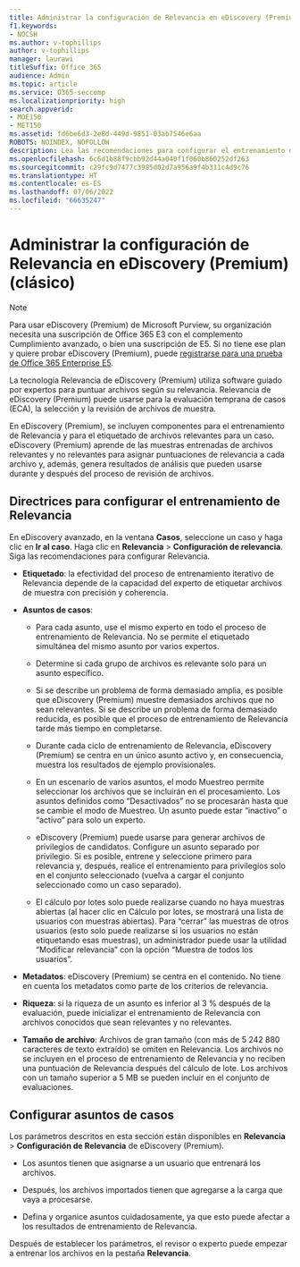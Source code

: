 ```yaml
---
title: Administrar la configuración de Relevancia en eDiscovery (Premium)
f1.keywords:
- NOCSH
ms.author: v-tophillips
author: v-tophillips
manager: laurawi
titleSuffix: Office 365
audience: Admin
ms.topic: article
ms.service: O365-seccomp
ms.localizationpriority: high
search.appverid:
- MOE150
- MET150
ms.assetid: fd6be6d3-2e8d-449d-9851-03ab7546e6aa
ROBOTS: NOINDEX, NOFOLLOW
description: Lea las recomendaciones para configurar el entrenamiento de Relevancia en eDiscovery (Premium) con el fin de puntuar archivos según su relevancia y generar resultados de análisis.
ms.openlocfilehash: 6c6d1b88f9cbb92d44a040f1f060b860252df263
ms.sourcegitcommit: c29fc9d7477c3985d02d7a956a9f4b311c4d9c76
ms.translationtype: HT
ms.contentlocale: es-ES
ms.lasthandoff: 07/06/2022
ms.locfileid: "66635247"
---
```

# <a name="manage-relevance-setup-in-ediscovery-premium-classic"></a>Administrar la configuración de Relevancia en eDiscovery (Premium) (clásico)

> [!NOTE]
> Para usar eDiscovery (Premium) de Microsoft Purview, su organización necesita una suscripción de Office 365 E3 con el complemento Cumplimiento avanzado, o bien una suscripción de E5. Si no tiene ese plan y quiere probar eDiscovery (Premium), puede [registrarse para una prueba de Office 365 Enterprise E5](https://go.microsoft.com/fwlink/p/?LinkID=698279). 
  
 La tecnología Relevancia de eDiscovery (Premium) utiliza software guiado por expertos para puntuar archivos según su relevancia. Relevancia de eDiscovery (Premium) puede usarse para la evaluación temprana de casos (ECA), la selección y la revisión de archivos de muestra. 
  
 En eDiscovery (Premium), se incluyen componentes para el entrenamiento de Relevancia y para el etiquetado de archivos relevantes para un caso. eDiscovery (Premium) aprende de las muestras entrenadas de archivos relevantes y no relevantes para asignar puntuaciones de relevancia a cada archivo y, además, genera resultados de análisis que pueden usarse durante y después del proceso de revisión de archivos. 
  
## <a name="guidelines-for-setting-up-relevance-training"></a>Directrices para configurar el entrenamiento de Relevancia

 En eDiscovery avanzado, en la ventana **Casos**, seleccione un caso y haga clic en **Ir al caso**. Haga clic en **Relevancia** \> **Configuración de relevancia**. Siga las recomendaciones para configurar Relevancia. 
  
- **Etiquetado**: la efectividad del proceso de entrenamiento iterativo de Relevancia depende de la capacidad del experto de etiquetar archivos de muestra con precisión y coherencia.

- **Asuntos de casos**:
  
  - Para cada asunto, use el mismo experto en todo el proceso de entrenamiento de Relevancia. No se permite el etiquetado simultánea del mismo asunto por varios expertos.
  
  - Determine si cada grupo de archivos es relevante solo para un asunto específico.

  - Si se describe un problema de forma demasiado amplia, es posible que eDiscovery (Premium) muestre demasiados archivos que no sean relevantes. Si se describe un problema de forma demasiado reducida, es posible que el proceso de entrenamiento de Relevancia tarde más tiempo en completarse. 

  - Durante cada ciclo de entrenamiento de Relevancia, eDiscovery (Premium) se centra en un único asunto activo y, en consecuencia, muestra los resultados de ejemplo provisionales.

  - En un escenario de varios asuntos, el modo Muestreo permite seleccionar los archivos que se incluirán en el procesamiento. Los asuntos definidos como “Desactivados” no se procesarán hasta que se cambie el modo de Muestreo. Un asunto puede estar “inactivo” o “activo” para solo un experto.

  - eDiscovery (Premium) puede usarse para generar archivos de privilegios de candidatos. Configure un asunto separado por privilegio. Si es posible, entrene y seleccione primero para relevancia y, después, realice el entrenamiento para privilegios solo en el conjunto seleccionado (vuelva a cargar el conjunto seleccionado como un caso separado). 

  - El cálculo por lotes solo puede realizarse cuando no haya muestras abiertas (al hacer clic en Cálculo por lotes, se mostrará una lista de usuarios con muestras abiertas). Para “cerrar” las muestras de otros usuarios (esto solo puede realizarse si los usuarios no están etiquetando esas muestras), un administrador puede usar la utilidad “Modificar relevancia” con la opción “Muestra de todos los usuarios”.

- **Metadatos**: eDiscovery (Premium) se centra en el contenido. No tiene en cuenta los metadatos como parte de los criterios de relevancia.

- **Riqueza**: si la riqueza de un asunto es inferior al 3 % después de la evaluación, puede inicializar el entrenamiento de Relevancia con archivos conocidos que sean relevantes y no relevantes.

- **Tamaño de archivo**: Archivos de gran tamaño (con más de 5 242 880 caracteres de texto extraído) se omiten en Relevancia. Los archivos no se incluyen en el proceso de entrenamiento de Relevancia y no reciben una puntuación de Relevancia después del cálculo de lote. Los archivos con un tamaño superior a 5 MB se pueden incluir en el conjunto de evaluaciones.

## <a name="setting-up-case-issues"></a>Configurar asuntos de casos

Los parámetros descritos en esta sección están disponibles en **Relevancia** \> **Configuración de Relevancia** de eDiscovery (Premium).
  
- Los asuntos tienen que asignarse a un usuario que entrenará los archivos.

- Después, los archivos importados tienen que agregarse a la carga que vaya a procesarse.

- Defina y organice asuntos cuidadosamente, ya que esto puede afectar a los resultados de entrenamiento de Relevancia.

Después de establecer los parámetros, el revisor o experto puede empezar a entrenar los archivos en la pestaña **Relevancia**.
